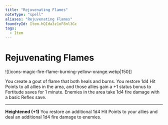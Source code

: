 ```yaml
---
title: "Rejuvenating Flames"
noteType: "spell"
aliases: "Rejuvenating Flames"
foundryId: Item.hQIda3z1oF8nl3Gc
tags:
  - Item
---
```


# Rejuvenating Flames
![[icons-magic-fire-flame-burning-yellow-orange.webp|150]]

You create a gout of flame that both heals and burns. You restore 1d4 Hit Points to all allies in the area, and those allies gain a +1 status bonus to Fortitude saves for 1 minute. Enemies in the area take 1d4 fire damage with a basic Reflex save.

* * *

**Heightened (+1)** You restore an additional 1d4 Hit Points to your allies and deal an additional 1d4 fire damage to enemies.
